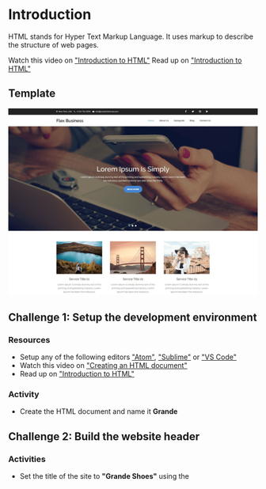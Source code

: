 # Introduction
HTML stands for Hyper Text Markup Language. It uses markup to describe the structure of web pages.

Watch this video on ["Introduction to HTML"](https://scrimba.com/p/pZaVfV/cQr3mfM)
Read up on ["Introduction to HTML"](https://www.w3schools.com/html/html_intro.asp)


## Template
![Homepage theme](HomepageTheme.png)



## Challenge 1: Setup the development environment
### Resources
- Setup any of the following editors ["Atom"](https://atom.io/), ["Sublime"](https://www.sublimetext.com/3) or ["VS Code"](https://code.visualstudio.com/docs/setup/setup-overview)
- Watch this video on ["Creating an HTML document"](https://scrimba.com/p/pZaVfV/cPydyur)
- Read up on ["Introduction to HTML"](https://www.w3schools.com/html/html_intro.asp)

### Activity
- Create the HTML document and name it **Grande**



## Challenge 2: Build the website header
### Activities
- Set the title of the site to **"Grande Shoes"** using the <title> element.
  - Read up on ["HTML Head"](https://www.w3schools.com/html/html_head.asp)
- Set the background and text color using the <style element>
  - Read up on ["HTML Styles"](https://www.w3schools.com/html/html_styles.asp)
  - Watch this video on ["Head Elements and Scripts"](https://scrimba.com/p/pZaVfV/c3W7QS8)
  
  
  
## Challenge 3: Design the layout for the home page
### Activity
- Set the layout elements.
  - Watch this video on ["Layout Elements"](https://scrimba.com/p/pZaVfV/cWNRbCR)
  - Watch this video on ["Nesting Elements"](https://scrimba.com/p/pZaVfV/cQ4z8sM)
  - Read up on ["HTML Layouts"](https://www.w3schools.com/html/html_layout.asp)
  - Read up on ["HTML Elements"](https://www.w3schools.com/html/html_elements.asp) 
- Set the Navbar and list items
  - Watch this video on ["Navbar and List Items"](https://scrimba.com/p/pZaVfV/cpb9DtW)

  
  
## Challenge 4: Add multimedia to the Home page
### Activities
- Add a picture to the Home page
  - Read up on ["HTML Images"](https://www.w3schools.com/html/html_images.asp)
  - Watch this video on ["Figure & Image Elements"](https://scrimba.com/p/pZaVfV/c42D8uv) 
- Add formatted texts over the image on the Home page 
  - Read up on ["How to position texts over an image"](https://www.w3schools.com/howto/howto_css_image_text.asp)
  - Watch this video on ["Head Elements and Scripts"](https://scrimba.com/p/pZaVfV/c3W7QS8)  
- Add a button below the formatted textx over the image
  - Read up on ["HTML Button"](https://www.w3schools.com/tags/tag_button.asp)
  

   
 ## Challenge 5: Format texts on the Home page
### Activities
- Play around with headings
  - Watch this video on ["Headings"](https://scrimba.com/p/pZaVfV/cMK3VHQ) 
  - Read up on ["HTML Headings"](https://www.w3schools.com/html/html_headings.asp)
- Add paragraphs below the images 
  - Watch this video on ["Paragraph & Text Formatting"](https://scrimba.com/p/pZaVfV/cN8yJCB)  
  - Watch this video on ["Text Formatting - Part 2"](https://scrimba.com/p/pZaVfV/cvJQatb)  
  - Read up on ["HTML Paragraphs"](https://www.w3schools.com/html/html_paragraphs.asp)
   
